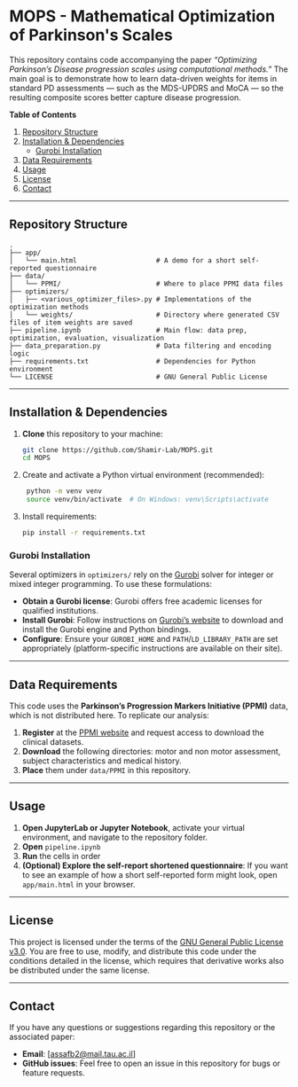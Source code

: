 # MOPS - Mathematical Optimization of Parkinson's Scales

This repository contains code accompanying the paper *“Optimizing Parkinson’s Disease progression scales using computational methods.”* The main goal is to demonstrate how to learn data-driven weights for items in standard PD assessments — such as the MDS-UPDRS and MoCA — so the resulting composite scores better capture disease progression.

**Table of Contents**  
1. [Repository Structure](#repository-structure)  
2. [Installation & Dependencies](#installation--dependencies)  
   - [Gurobi Installation](#gurobi-installation)  
3. [Data Requirements](#data-requirements)  
4. [Usage](#usage)  
5. [License](#license)  
6. [Contact](#contact)

---

## Repository Structure

```text
.
├── app/
│   └── main.html                    # A demo for a short self-reported questionnaire
├── data/
│   └── PPMI/                        # Where to place PPMI data files
├── optimizers/
│   ├── <various_optimizer_files>.py # Implementations of the optimization methods
│   └── weights/                     # Directory where generated CSV files of item weights are saved
├── pipeline.ipynb                   # Main flow: data prep, optimization, evaluation, visualization
├── data_preparation.py              # Data filtering and encoding logic
├── requirements.txt                 # Dependencies for Python environment
└── LICENSE                          # GNU General Public License
```

---

## Installation & Dependencies

1. **Clone** this repository to your machine:
   ```bash
   git clone https://github.com/Shamir-Lab/MOPS.git
   cd MOPS
   ```

2. Create and activate a Python virtual environment (recommended):
   ```bash
    python -m venv venv
    source venv/bin/activate  # On Windows: venv\Scripts\activate
    ```

3. Install requirements:
    ```bash
    pip install -r requirements.txt
    ```

### Gurobi Installation 

Several optimizers in `optimizers/` rely on the [Gurobi](https://www.gurobi.com) solver for integer or mixed integer programming.
To use these formulations: 
- **Obtain a Gurobi license**: Gurobi offers free academic licenses for qualified institutions.
- **Install Gurobi**: Follow instructions on [Gurobi’s website](https://www.gurobi.com/documentation/) to download and install the Gurobi engine and Python bindings.
- **Configure**: Ensure your `GUROBI_HOME` and `PATH`/`LD_LIBRARY_PATH` are set appropriately (platform-specific instructions are available on their site).
  
---

## Data Requirements

This code uses the **Parkinson’s Progression Markers Initiative (PPMI)** data, which is not distributed here.
To replicate our analysis:
1. **Register** at the [PPMI website](https://www.ppmi-info.org) and request access to download the clinical datasets.
2. **Download** the following directories: motor and non motor assessment, subject characteristics and medical history.
3. **Place** them under `data/PPMI` in this repository.

---

## Usage 

1. **Open JupyterLab or Jupyter Notebook**, activate your virtual environment, and navigate to the repository folder.
2. **Open** `pipeline.ipynb`
3. **Run** the cells in order
4. **(Optional) Explore the self-report shortened questionnaire**: If you want to see an example of how a short self-reported form might look, open `app/main.html` in your browser.

---

## License

This project is licensed under the terms of the [GNU General Public License v3.0](./LICENSE). You are free to use, modify, and distribute this code under the conditions detailed in the license, which requires that derivative works also be distributed under the same license.


---

## Contact
If you have any questions or suggestions regarding this repository or the associated paper:
- **Email**: [assafb2@mail.tau.ac.il]
- **GitHub issues**: Feel free to open an issue in this repository for bugs or feature requests.
